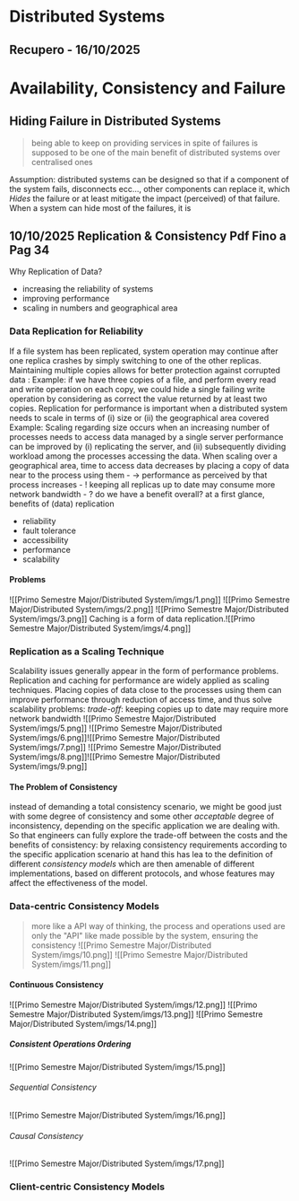 # Distributed Systems
## Recupero - 16/10/2025
# Availability, Consistency and Failure
## Hiding Failure in Distributed Systems
> being able to keep on providing services in spite of failures is supposed to be one of the main benefit of distributed systems over centralised ones

Assumption: distributed systems can be designed so that if a component of the system fails, disconnects ecc..., other components can replace it, which *Hides* the failure or at least mitigate the impact (perceived) of that failure.
When a system can hide most of the failures, it is 
## 10/10/2025 Replication & Consistency Pdf Fino a Pag 34
Why Replication of Data? 
- increasing the reliability of systems
- improving performance
- scaling in numbers and geographical area
### Data Replication for Reliability
If a file system has been replicated, system operation may continue after one replica crashes by simply switching to one of the other replicas.
Maintaining multiple copies allows for better protection against corrupted data :
	Example:
	if we have three copies of a file, and perform every read and write operation on each copy, we could hide a single failing write operation by considering as correct the value returned by at least two copies.
Replication for performance is important when a distributed system needs to scale in terms of (i) size or (ii) the geographical area covered
	Example: 
	Scaling regarding size occurs when an increasing number of processes needs to access data managed by a single server performance can be improved by (i) replicating the server, and (ii) subsequently dividing workload among the processes accessing the data.
	When scaling over a geographical area, time to access data decreases by placing a copy of data near to the process using them
	-  → performance as perceived by that process increases 
	- ! keeping all replicas up to date may consume more network bandwidth 
	- ? do we have a benefit overall?
at a first glance, benefits of (data) replication 
- reliability 
- fault tolerance 
- accessibility 
- performance 
- scalability
#### Problems
![[Primo Semestre Major/Distributed System/imgs/1.png]]
![[Primo Semestre Major/Distributed System/imgs/2.png]]
![[Primo Semestre Major/Distributed System/imgs/3.png]]
Caching is a form of data replication.![[Primo Semestre Major/Distributed System/imgs/4.png]]
### Replication as a Scaling Technique
Scalability issues generally appear in the form of performance problems.
Replication and caching for performance are widely applied as scaling techniques.
Placing copies of data close to the processes using them can improve performance through reduction of access time, and thus solve scalability problems: 
	_trade-off_: keeping copies up to date may require more network bandwidth
![[Primo Semestre Major/Distributed System/imgs/5.png]]
![[Primo Semestre Major/Distributed System/imgs/6.png]]![[Primo Semestre Major/Distributed System/imgs/7.png]]
![[Primo Semestre Major/Distributed System/imgs/8.png]]![[Primo Semestre Major/Distributed System/imgs/9.png]]
#### The Problem of Consistency
instead of demanding a total consistency scenario, we might be good just with some degree of consistency and some other _acceptable_ degree of inconsistency, depending on the specific application we are dealing with.
So that engineers can fully explore the trade-off between the costs and the benefits of consistency:
	by relaxing consistency requirements according to the specific application scenario at hand this has lea to the definition of different *consistency models*  which are then amenable of different implementations, based on different protocols, and whose features may affect the effectiveness of the model.
### Data-centric Consistency Models
>more like a API way of thinking, the process and operations used are only the "API" like made possible by the system, ensuring the consistency
![[Primo Semestre Major/Distributed System/imgs/10.png]]
![[Primo Semestre Major/Distributed System/imgs/11.png]]
#### Continuous Consistency
![[Primo Semestre Major/Distributed System/imgs/12.png]]
![[Primo Semestre Major/Distributed System/imgs/13.png]]
![[Primo Semestre Major/Distributed System/imgs/14.png]]
##### Consistent Operations Ordering
![[Primo Semestre Major/Distributed System/imgs/15.png]]
###### Sequential Consistency
![[Primo Semestre Major/Distributed System/imgs/16.png]]
###### Causal Consistency
![[Primo Semestre Major/Distributed System/imgs/17.png]]
### Client-centric Consistency Models
